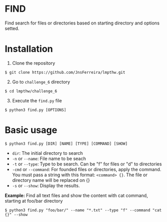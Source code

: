 # FIND

Find search for files or directories based on starting directory and options setted. 
 
# Installation


1. Clone the repository

```
$ git clone https://github.com/JnsFerreira/lmpthw.git
```

2. Go to `challenge_6` directory

```
$ cd lmpthw/challenge_6
```

3. Execute the `find.py` file

```
$ python3 find.py [OPTIONS]

```
# Basic usage

```
$ python3 find.py [DIR] [NAME] [TYPE] [COMMAND] [SHOW]
```

- `dir`: The initial directory to search 
- `-n` or `--name`: File name to be seach
- `-t` or `--type`: Type to be search. Can be "f" for files or "d" to directories
- `-cmd` or `--command`: For founded files or directories, apply the command. You must pass a string with this format: `<command> {}`. The file or directory name will be replaced on {}
- `-s` or `--show`: Display the results.

**Example:** Find all text files and show the content with cat command, starting at foo/bar directory

```
$ python3 find.py "foo/bar/" --name "*.txt" --type "f" --command "cat {}" --show
```

